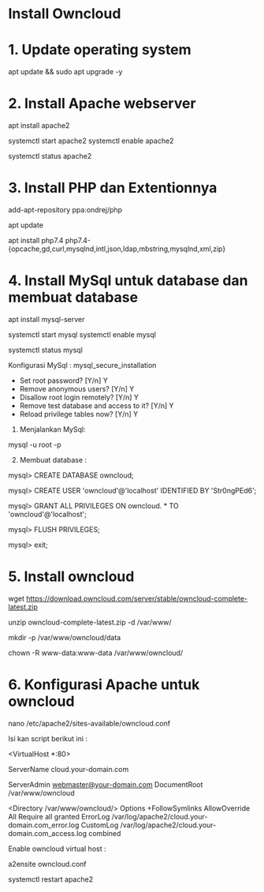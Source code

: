 # Install Owncloud

# 1. Update operating system
apt update && sudo apt upgrade -y

# 2.  Install Apache webserver
apt install apache2

systemctl start apache2
systemctl enable apache2

systemctl status apache2

# 3. Install PHP dan Extentionnya
add-apt-repository ppa:ondrej/php

apt update

apt install php7.4 php7.4-{opcache,gd,curl,mysqlnd,intl,json,ldap,mbstring,mysqlnd,xml,zip}

# 4. Install MySql untuk database dan membuat database

apt install mysql-server

systemctl start mysql
systemctl enable mysql

systemctl status mysql

Konfigurasi MySql :
mysql_secure_installation

- Set root password? [Y/n] Y
- Remove anonymous users? [Y/n] Y
- Disallow root login remotely? [Y/n] Y
- Remove test database and access to it? [Y/n] Y
- Reload privilege tables now? [Y/n] Y

1. Menjalankan MySql:

mysql -u root -p

2. Membuat database :

mysql> CREATE DATABASE owncloud;

mysql> CREATE USER 'owncloud'@'localhost' IDENTIFIED BY 'Str0ngPEd6';

mysql> GRANT ALL PRIVILEGES ON owncloud. * TO 'owncloud'@'localhost';

mysql> FLUSH PRIVILEGES;

mysql> exit;

# 5. Install owncloud

wget https://download.owncloud.com/server/stable/owncloud-complete-latest.zip

unzip owncloud-complete-latest.zip -d /var/www/

mkdir -p /var/www/owncloud/data

chown -R www-data:www-data /var/www/owncloud/

# 6. Konfigurasi Apache untuk owncloud

nano /etc/apache2/sites-available/owncloud.conf

Isi kan script berikut ini :

<VirtualHost *:80>

ServerName cloud.your-domain.com

ServerAdmin webmaster@your-domain.com
DocumentRoot /var/www/owncloud

<Directory /var/www/owncloud/>
Options +FollowSymlinks
AllowOverride All
Require all granted
</Directory>
ErrorLog /var/log/apache2/cloud.your-domain.com_error.log
CustomLog /var/log/apache2/cloud.your-domain.com_access.log combined
</VirtualHost>

Enable owncloud virtual host :

a2ensite owncloud.conf

systemctl restart apache2


